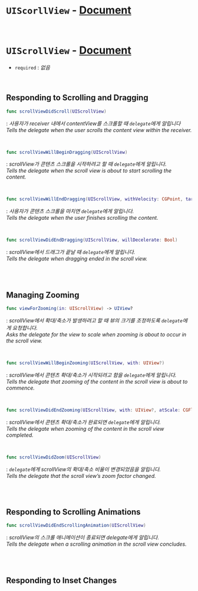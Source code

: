 # `UIScorllView` - [Document](https://developer.apple.com/documentation/uikit/uiscrollview)


<br>


# `UIScrollView` - [Document](https://developer.apple.com/documentation/uikit/uiscrollviewdelegate)

- `required` : *없음*


<br>


## Responding to Scrolling and Dragging

```swift
func scrollViewDidScroll(UIScrollView)
```
: *사용자가 receiver 내에서 contentView를 스크롤할 때 `delegate`에게 알립니다*
<br>*Tells the delegate when the user scrolls the content view within the receiver.*

<br>

```swift
func scrollViewWillBeginDragging(UIScrollView)
```
: *scrollView가 콘텐츠 스크롤을 시작하려고 할 때 `delegate`에게 알립니다.*
<br>*Tells the delegate when the scroll view is about to start scrolling the content.*

<br>

```swift
func scrollViewWillEndDragging(UIScrollView, withVelocity: CGPoint, targetContentOffset: UnsafeMutablePointer<CGPoint>)
```
: *사용자가 콘텐츠 스크롤을 마치면 `delegate`에게 알립니다.*
<br>*Tells the delegate when the user finishes scrolling the content.*

<br>

```swift
func scrollViewDidEndDragging(UIScrollView, willDecelerate: Bool)
```
: *scrollView에서 드래그가 끝날 때 `delegate`에게 알립니다.*
<br>*Tells the delegate when dragging ended in the scroll view.*


<br>
<br>


## Managing Zooming

```swift
func viewForZooming(in: UIScrollView) -> UIView?
```
: *scrollView에서 확대/축소가 발생하려고 할 때 뷰의 크기를 조정하도록 `delegate`에게 요청합니다.*
<br>*Asks the delegate for the view to scale when zooming is about to occur in the scroll view.*


<br>


```swift
func scrollViewWillBeginZooming(UIScrollView, with: UIView?)
```
: *scrollView에서 콘텐츠 확대/축소가 시작되려고 함을 `delegate`에게 알립니다.*
<br>*Tells the delegate that zooming of the content in the scroll view is about to commence.*


<br>


```swift
func scrollViewDidEndZooming(UIScrollView, with: UIView?, atScale: CGFloat)
```
: *scrollView에서 콘텐츠 확대/축소가 완료되면 `delegate`에게 알립니다.*
<br>*Tells the delegate when zooming of the content in the scroll view completed.*


<br>


```swift
func scrollViewDidZoom(UIScrollView)
```
: *`delegate`에게 scrollView의 확대/축소 비율이 변경되었음을 알립니다.*
<br>*Tells the delegate that the scroll view’s zoom factor changed.*


<br>
<br>

## Responding to Scrolling Animations

```swift
func scrollViewDidEndScrollingAnimation(UIScrollView)
```
: *scrollView의 스크롤 애니메이션이 종료되면 delegate에게 알립니다.*
<br>*Tells the delegate when a scrolling animation in the scroll view concludes.*

<br>
<br>


## Responding to Inset Changes

